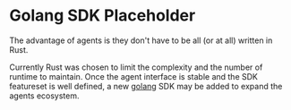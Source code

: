 # Golang SDK Placeholder
The advantage of agents is they don't have to be all (or at all) written in Rust.

Currently Rust was chosen to limit the complexity and the number of runtime to maintain.
Once the agent interface is stable and the SDK featureset is well defined,
a new [golang](https://golang.org/) SDK may be added to expand the agents ecosystem.
